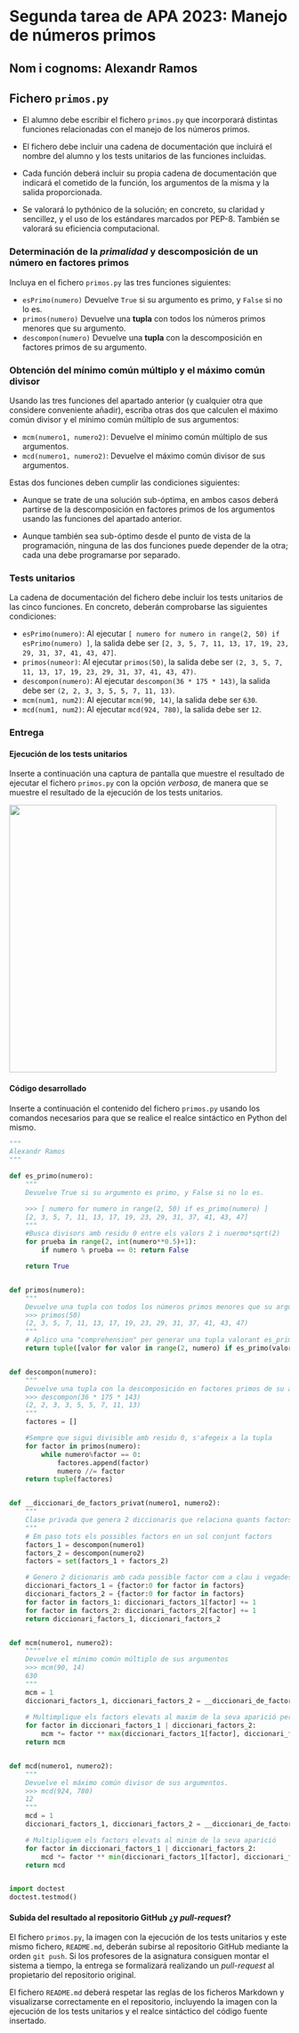 # Segunda tarea de APA 2023: Manejo de números primos

## Nom i cognoms: Alexandr Ramos

## Fichero `primos.py`

- El alumno debe escribir el fichero `primos.py` que incorporará distintas funciones relacionadas con el manejo
  de los números primos.

- El fichero debe incluir una cadena de documentación que incluirá el nombre del alumno y los tests unitarios
  de las funciones incluidas.

- Cada función deberá incluir su propia cadena de documentación que indicará el cometido de la función, los
  argumentos de la misma y la salida proporcionada.

- Se valorará lo pythónico de la solución; en concreto, su claridad y sencillez, y el uso de los estándares marcados
  por PEP-8. También se valorará su eficiencia computacional.

### Determinación de la *primalidad* y descomposición de un número en factores primos

Incluya en el fichero `primos.py` las tres funciones siguientes:

- `esPrimo(numero)`   Devuelve `True` si su argumento es primo, y `False` si no lo es.
- `primos(numero)`    Devuelve una **tupla** con todos los números primos menores que su argumento.
- `descompon(numero)` Devuelve una **tupla** con la descomposición en factores primos de su argumento.

### Obtención del mínimo común múltiplo y el máximo común divisor

Usando las tres funciones del apartado anterior (y cualquier otra que considere conveniente añadir), escriba otras
dos que calculen el máximo común divisor y el mínimo común múltiplo de sus argumentos:

- `mcm(numero1, numero2)`:  Devuelve el mínimo común múltiplo de sus argumentos.
- `mcd(numero1, numero2)`:  Devuelve el máximo común divisor de sus argumentos.

Estas dos funciones deben cumplir las condiciones siguientes:

- Aunque se trate de una solución sub-óptima, en ambos casos deberá partirse de la descomposición en factores
  primos de los argumentos usando las funciones del apartado anterior.

- Aunque también sea sub-óptimo desde el punto de vista de la programación, ninguna de las dos funciones puede
  depender de la otra; cada una debe programarse por separado.

### Tests unitarios

La cadena de documentación del fichero debe incluir los tests unitarios de las cinco funciones. En concreto, deberán
comprobarse las siguientes condiciones:

- `esPrimo(numero)`:  Al ejecutar `[ numero for numero in range(2, 50) if esPrimo(numero) ]`, la salida debe ser
                      `[2, 3, 5, 7, 11, 13, 17, 19, 23, 29, 31, 37, 41, 43, 47]`.
- `primos(numeor)`: Al ejecutar `primos(50)`, la salida debe ser `(2, 3, 5, 7, 11, 13, 17, 19, 23, 29, 31, 37, 41, 43, 47)`.
- `descompon(numero)`: Al ejecutar `descompon(36 * 175 * 143)`, la salida debe ser `(2, 2, 3, 3, 5, 5, 7, 11, 13)`.
- `mcm(num1, num2)`: Al ejecutar `mcm(90, 14)`, la salida debe ser `630`.
- `mcd(num1, num2)`: Al ejecutar `mcd(924, 780)`, la salida debe ser `12`.

### Entrega

#### Ejecución de los tests unitarios

Inserte a continuación una captura de pantalla que muestre el resultado de ejecutar el fichero `primos.py` con la opción
*verbosa*, de manera que se muestre el resultado de la ejecución de los tests unitarios.

<img src="img/capture.png" width="480" align="center">

#### Código desarrollado

Inserte a continuación el contenido del fichero `primos.py` usando los comandos necesarios para que se realice el
realce sintáctico en Python del mismo.

```` python
"""
Alexandr Ramos
"""

def es_primo(numero):
    """
    Devuelve True si su argumento es primo, y False si no lo es.

    >>> [ numero for numero in range(2, 50) if es_primo(numero) ]
    [2, 3, 5, 7, 11, 13, 17, 19, 23, 29, 31, 37, 41, 43, 47]
    """
    #Busca divisors amb residu 0 entre els valors 2 i nuermo*sqrt(2)
    for prueba in range(2, int(numero**0.5)+1):     
        if numero % prueba == 0: return False

    return True    


def primos(numero):
    """
    Devuelve una tupla con todos los números primos menores que su argumento.
    >>> primos(50)
    (2, 3, 5, 7, 11, 13, 17, 19, 23, 29, 31, 37, 41, 43, 47)
    """
    # Aplico una "comprehension" per generar una tupla valorant es_primo(valor)
    return tuple([valor for valor in range(2, numero) if es_primo(valor)])


def descompon(numero):
    """
    Devuelve una tupla con la descomposición en factores primos de su argumento.
    >>> descompon(36 * 175 * 143)
    (2, 2, 3, 3, 5, 5, 7, 11, 13)
    """
    factores = []

    #Sempre que sigui divisible amb residu 0, s'afegeix a la tupla
    for factor in primos(numero):
        while numero%factor == 0:
            factores.append(factor)
            numero //= factor
    return tuple(factores)


def __diccionari_de_factors_privat(numero1, numero2):
    """
    Clase privada que genera 2 diccionaris que relaciona quants factors n'hi ha de cada.
    """
    # Em paso tots els possibles factors en un sol conjunt factors
    factors_1 = descompon(numero1)
    factors_2 = descompon(numero2)
    factors = set(factors_1 + factors_2)

    # Genero 2 dicionaris amb cada possible factor com a clau i vegades a multiplicar com a valor
    diccionari_factors_1 = {factor:0 for factor in factors}
    diccionari_factors_2 = {factor:0 for factor in factors}
    for factor in factors_1: diccionari_factors_1[factor] += 1
    for factor in factors_2: diccionari_factors_2[factor] += 1
    return diccionari_factors_1, diccionari_factors_2


def mcm(numero1, numero2):
    """"
    Devuelve el mínimo común múltiplo de sus argumentos
    >>> mcm(90, 14)
    630
    """
    mcm = 1
    diccionari_factors_1, diccionari_factors_2 = __diccionari_de_factors_privat(numero1, numero2)
    
    # Multimplique els factors elevats al maxim de la seva aparició per factor.
    for factor in diccionari_factors_1 | diccionari_factors_2:
        mcm *= factor ** max(diccionari_factors_1[factor], diccionari_factors_2[factor])
    return mcm


def mcd(numero1, numero2):
    """
    Devuelve el máximo común divisor de sus argumentos.
    >>> mcd(924, 780)
    12
    """
    mcd = 1
    diccionari_factors_1, diccionari_factors_2 = __diccionari_de_factors_privat(numero1, numero2)

    # Multipliquem els factors elevats al minim de la seva aparició
    for factor in diccionari_factors_1 | diccionari_factors_2:
        mcd *= factor ** min(diccionari_factors_1[factor], diccionari_factors_2[factor])
    return mcd


import doctest
doctest.testmod()
````



#### Subida del resultado al repositorio GitHub ¿y *pull-request*?

El fichero `primos.py`, la imagen con la ejecución de los tests unitarios y este mismo fichero, `README.md`, deberán
subirse al repositorio GitHub mediante la orden `git push`. Si los profesores de la asignatura consiguen montar el
sistema a tiempo, la entrega se formalizará realizando un *pull-request* al propietario del repositorio original.

El fichero `README.md` deberá respetar las reglas de los ficheros Markdown y visualizarse correctamente en el repositorio,
incluyendo la imagen con la ejecución de los tests unitarios y el realce sintáctico del código fuente insertado.
